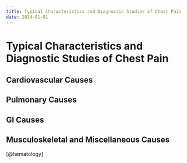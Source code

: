 ```yaml
---
title: Typical Characteristics and Diagnostic Studies of Chest Pain
date: 2024-01-01
---
```

# Typical Characteristics and Diagnostic Studies of Chest Pain
## Cardiovascular Causes

## Pulmonary Causes
## GI Causes
## Musculoskeletal and Miscellaneous Causes

[@hematology]
